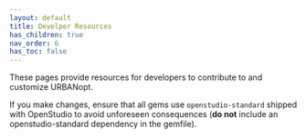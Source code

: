 ```yaml
---
layout: default
title: Develper Resources
has_children: true
nav_order: 6
has_toc: false
---
```


These pages provide resources for developers to contribute to and customize URBANopt.

If you make changes, ensure that all gems use `openstudio-standard` shipped with OpenStudio to avoid unforeseen consequences (**do not** include an openstudio-standard dependency in the gemfile).
